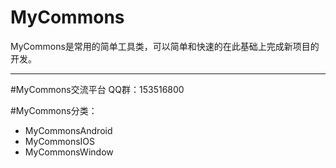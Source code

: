 MyCommons
=========
MyCommons是常用的简单工具类，可以简单和快速的在此基础上完成新项目的开发。

----

#MyCommons交流平台
  QQ群：153516800


#MyCommons分类：
* MyCommonsAndroid
* MyCommonsIOS
* MyCommonsWindow
